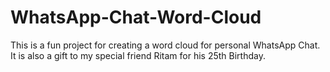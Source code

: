# WhatsApp-Chat-Word-Cloud
This is a fun project for creating a word cloud for personal WhatsApp Chat. It is also a gift to my special friend Ritam for his 25th Birthday. 
